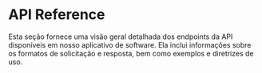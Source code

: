 # API Reference


Esta seção fornece uma visão geral detalhada dos endpoints da API disponíveis em nosso aplicativo de software. Ela inclui informações sobre os formatos de solicitação e resposta, bem como exemplos e diretrizes de uso.